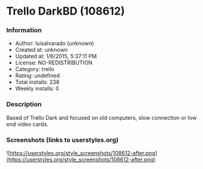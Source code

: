 # Trello DarkBD (108612)

### Information
- Author: luisalvarado (unknown)
- Created at: unknown
- Updated at: 1/6/2015, 5:37:11 PM
- License: NO-REDISTRIBUTION
- Category: trello
- Rating: undefined
- Total installs: 238
- Weekly installs: 0


### Description
Based of Trello Dark and focused on old computers, slow connection or low end video cards.


### Screenshots (links to userstyles.org)
![https://userstyles.org/style_screenshots/108612-after.png](https://userstyles.org/style_screenshots/108612-after.png)


